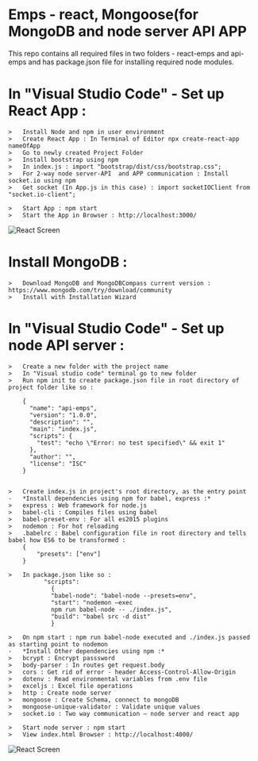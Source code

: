 # Emps - react, Mongoose(for MongoDB and node server API APP
This repo contains all required files in two folders - react-emps and api-emps and has package.json file for installing required node modules.


# **In "Visual Studio Code"  - Set up React App :**

	>	Install Node and npm in user environment
	>	Create React App : In Terminal of Editor npx create-react-app nameOfApp 
	>	Go to newly created Project Folder
	>	Install bootstrap using npm
	>	In index.js : import "bootstrap/dist/css/bootstrap.css";
	>	For 2-way node server-API  and APP communication : Install socket.io using npm
	>	Get socket (In App.js in this case) : import socketIOClient from "socket.io-client";
	
	>	Start App : npm start 
	>	Start the App in Browser : http://localhost:3000/

![React Screen](/public/react-screen.png)


# **Install MongoDB :**

	>	Download MongoDB and MongoDBCompass current version : https://www.mongodb.com/try/download/community
	>	Install with Installation Wizard 
		
	
# **In "Visual Studio Code"  - Set up node API server :**

	>	Create a new folder with the project name
	>	In "Visual studio code" terminal go to new folder  
	>	Run npm init to create package.json file in root directory of project folder like so :
	
		{
		  "name": "api-emps",
		  "version": "1.0.0",
		  "description": "",
		  "main": "index.js",
		  "scripts": {
			"test": "echo \"Error: no test specified\" && exit 1"
		  },
		  "author": "",
		  "license": "ISC"
		}


	>	Create index.js in project's root directory, as the entry point
	-	*Install dependencies using npm for babel, express :*
	>	express : Web framework for node.js
	>	babel-cli : Compiles files using babel
	>	babel-preset-env : For all es2015 plugins	
	>	nodemon : For hot reloading 
	>	.babelrc : Babel configuration file in root directory and tells babel how ES6 to be transformed :
		{
			"presets": ["env"]
		}

	>	In package.json like so :
			  "scripts": 
				{
				"babel-node": "babel-node --presets=env",
				"start": "nodemon –exec
				npm run babel-node -- ./index.js",   
				"build": "babel src -d dist"
				}

	>	On npm start : npm run babel-node executed and ./index.js passed as starting point to nodemon 
	-	*Install Other dependencies using npm :*
	>	bcrypt : Encrypt passsword
	>	body-parser : In routes get request.body 
	>	cors : Get rid of error - header Access-Control-Allow-Origin
	>	dotenv : Read environmental variables from .env file
	>	exceljs : Excel file operations
	>	http : Create node server
	>	mongoose : Create Schema, connect to mongoDB
	>	mongoose-unique-validator : Validate unique values 
	>	socket.io : Two way communication – node server and react app
	
	>	Start node server : npm start
	>	View index.html Browser : http://localhost:4000/	

![React Screen](/public/react-screen.png)

